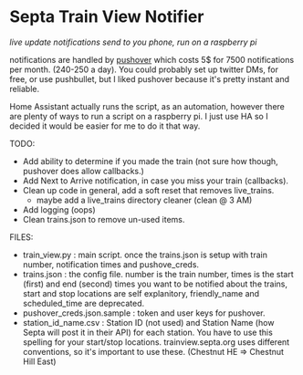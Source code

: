 Septa Train View Notifier
=
*live update notifications send to you phone, run on a raspberry pi*

notifications are handled by [pushover](https://pushover.net/) which costs 5$ for 7500 notifications per month. (240-250 a day). You could probably set up twitter DMs, for free, or use pushbullet, but I liked pushover because it's pretty instant and reliable.

Home Assistant actually runs the script, as an automation, however there are plenty of ways to run a script on a raspberry pi. I just use HA so I decided it would be easier for me to do it that way.

TODO:
- Add ability to determine if you made the train (not sure how though, pushover does allow callbacks.)
- Add Next to Arrive notification, in case you miss your train (callbacks).
- Clean up code in general, add a soft reset that removes live_trains.
	- maybe add a live_trains directory cleaner (clean @ 3 AM)
- Add logging (oops)
- Clean trains.json to remove un-used items.

FILES:
- train\_view.py 				: main script. once the trains.json is setup with train number, notification times and pushove\_creds.
- trains.json 					: the config file. number is the train number, times is the start (first) and end (second) times you want to be notified about the trains, start and stop locations are self explanitory, friendly\_name and scheduled\_time are deprecated.
- pushover_creds.json.sample 	: token and user keys for pushover.
- station\_id\_name.csv 			: Station ID (not used) and Station Name (how Septa will post it in their API) for each station. You have to use this spelling for your start/stop locations. trainview.septa.org uses different conventions, so it's important to use these. (Chestnut HE => Chestnut Hill East)